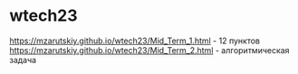 # wtech23

https://mzarutskiy.github.io/wtech23/Mid_Term_1.html - 12 пунктов
https://mzarutskiy.github.io/wtech23/Mid_Term_2.html - алгоритмическая задача
